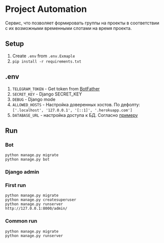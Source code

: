 # Project Automation
Сервис, что позволяет формировать группы на проекты в соответствии с их возможными временными слотами на время проекта.

## Setup
1. Create `.env` from `.env.Exmaple`
2. `pip install -r requirements.txt`

## .env
1. `TELEGRAM_TOKEN` - Get token from [BotFather](https://t.me/botfather)
2. `SECRET_KEY` - Django SECRET_KEY
3. `DEBUG` - Django mode
4. `ALLOWED_HOSTS` - Настройка доверенных хостов. По дефолту: `['.localhost', '127.0.0.1', '[::1]', '.herokuapp.com']`
5. `DATABASE_URL` - настройка доступа к БД. Согласно [примеру](https://github.com/jacobian/dj-database-url#url-schema)

## Run
### Bot
```
python manage.py migrate
python manage.py bot
```
### Django admin
### First run
```
python manage.py migrate
python manage.py createsuperuser
python manage.py runserver
http://127.0.0.1:8000/admin/
```
### Common run
```
python manage.py migrate
python manage.py runserver
```